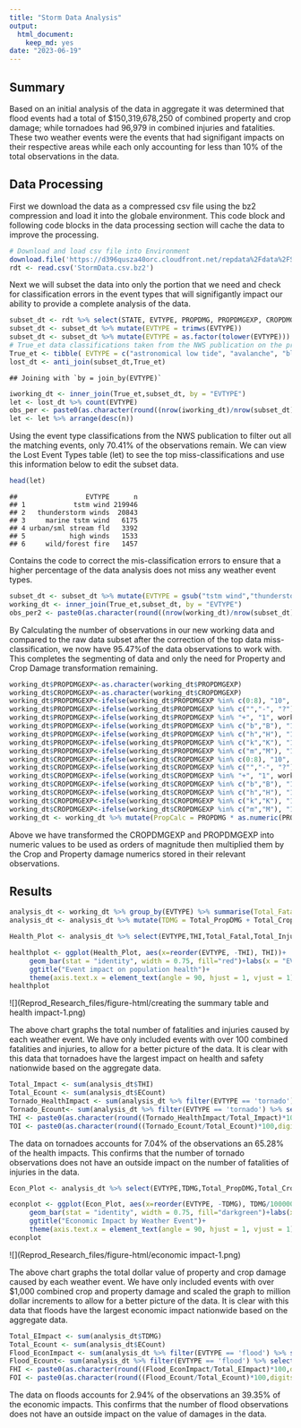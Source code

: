 ```yaml
---
title: "Storm Data Analysis"
output: 
  html_document: 
    keep_md: yes
date: "2023-06-19"
---
```



## Summary
Based on an initial analysis of the data in aggregate it was determined that flood events had a total of $150,319,678,250 of combined property and crop damage; while tornadoes had 96,979 in combined injuries and fatalities. These two weather events were the events that had signifigant impacts on their respective areas while each only accounting for less than 10% of the total observations in the data. 

## Data Processing

First we download the data as a compressed csv file using the bz2 compression and load it into the globale environment. This code block and following code blocks in the data processing section will cache the data to improve the processing.


```r
# Download and load csv file into Environment
download.file('https://d396qusza40orc.cloudfront.net/repdata%2Fdata%2FStormData.csv.bz2','./StormData.csv.bz2')
rdt <- read.csv('StormData.csv.bz2')
```

Next we will subset the data into only the portion that we need and check for classification errors in the event types that will signifigantly impact our ability to provide a complete analysis of the data.


```r
subset_dt <- rdt %>% select(STATE, EVTYPE, PROPDMG, PROPDMGEXP, CROPDMG, CROPDMGEXP, FATALITIES, INJURIES)
subset_dt <- subset_dt %>% mutate(EVTYPE = trimws(EVTYPE))
subset_dt <- subset_dt %>% mutate(EVTYPE = as.factor(tolower(EVTYPE)))
# True_et data classifications taken from the NWS publication on the preperation of data.
True_et <- tibble( EVTYPE = c("astronomical low tide", "avalanche", "blizzard", "coastal flood", "cold/wind chill", "debris flow","dense fog",'dense smoke', "drought", "dust devil", "dust storm", "excessive heat", "extreme cold/wind chill", "flash flood", "flood", "freezing fog", "frost/freeze", "funnel cloud","hail", "heat", "heavy rain", "heavy snow", "high surf", "high wind", "hurricane/typhoon", "ice storm", "lakeshore flood", "lake-effect snow", "lightning", "marine hail", "marine high wind", "marine strong wind", "marine thunderstorm wind", "rip current", "seiche", "sleet", "storm tide","strong wind", "thunderstorm wind", "tornado", "tropical depression", "tropical storm","tsunami", "volcanic ash", "waterspout", "wildfire", "winter storm", "winter weather"))
lost_dt <- anti_join(subset_dt,True_et)
```

```
## Joining with `by = join_by(EVTYPE)`
```

```r
iworking_dt <- inner_join(True_et,subset_dt, by = "EVTYPE")
let <- lost_dt %>% count(EVTYPE)
obs_per <- paste0(as.character(round((nrow(iworking_dt)/nrow(subset_dt))*100, digits = 2)),"%")
let <- let %>% arrange(desc(n))
```

Using the event type classifications from the NWS publication to filter out all the matching events, only 70.41% of the observations remain. We can view the Lost Event Types table (let) to see the top miss-classifications and use this information below to edit the subset data.

```r
head(let)
```

```
##                 EVTYPE      n
## 1            tstm wind 219946
## 2   thunderstorm winds  20843
## 3     marine tstm wind   6175
## 4 urban/sml stream fld   3392
## 5           high winds   1533
## 6     wild/forest fire   1457
```

Contains the code to correct the mis-classification errors to ensure that a higher percentage of the data analysis does not miss any weather event types. 

```r
subset_dt <- subset_dt %>% mutate(EVTYPE = gsub("tstm wind","thunderstorm wind",EVTYPE))
working_dt <- inner_join(True_et,subset_dt, by = "EVTYPE")
obs_per2 <- paste0(as.character(round((nrow(working_dt)/nrow(subset_dt))*100, digits = 2)),"%")
```
By Calculating the number of observations in our new working data and compared to the raw data subset after the correction of the top data miss-classification, we now have 95.47%of the data observations to work with. This completes the segmenting of data and only the need for Property and Crop Damage transformation remaining. 

```r
working_dt$PROPDMGEXP<-as.character(working_dt$PROPDMGEXP)
working_dt$CROPDMGEXP<-as.character(working_dt$CROPDMGEXP)
working_dt$PROPDMGEXP<-ifelse(working_dt$PROPDMGEXP %in% c(0:8), "10", working_dt$PROPDMGEXP)
working_dt$PROPDMGEXP<-ifelse(working_dt$PROPDMGEXP %in% c("","-", "?"), "0", working_dt$PROPDMGEXP)
working_dt$PROPDMGEXP<-ifelse(working_dt$PROPDMGEXP %in% "+", "1", working_dt$PROPDMGEXP)
working_dt$PROPDMGEXP<-ifelse(working_dt$PROPDMGEXP %in% c("b","B"), "1000000000", working_dt$PROPDMGEXP)
working_dt$PROPDMGEXP<-ifelse(working_dt$PROPDMGEXP %in% c("h","H"), "100", working_dt$PROPDMGEXP)
working_dt$PROPDMGEXP<-ifelse(working_dt$PROPDMGEXP %in% c("k","K"), "1000", working_dt$PROPDMGEXP)
working_dt$PROPDMGEXP<-ifelse(working_dt$PROPDMGEXP %in% c("m","M"), "1000000", working_dt$PROPDMGEXP)
working_dt$CROPDMGEXP<-ifelse(working_dt$CROPDMGEXP %in% c(0:8), "10", working_dt$CROPDMGEXP)
working_dt$CROPDMGEXP<-ifelse(working_dt$CROPDMGEXP %in% c("","-", "?"), "0", working_dt$CROPDMGEXP)
working_dt$CROPDMGEXP<-ifelse(working_dt$CROPDMGEXP %in% "+", "1", working_dt$CROPDMGEXP)
working_dt$CROPDMGEXP<-ifelse(working_dt$CROPDMGEXP %in% c("b","B"), "1000000000", working_dt$CROPDMGEXP)
working_dt$CROPDMGEXP<-ifelse(working_dt$CROPDMGEXP %in% c("h","H"), "100", working_dt$CROPDMGEXP)
working_dt$CROPDMGEXP<-ifelse(working_dt$CROPDMGEXP %in% c("k","K"), "1000", working_dt$CROPDMGEXP)
working_dt$CROPDMGEXP<-ifelse(working_dt$CROPDMGEXP %in% c("m","M"), "1000000", working_dt$CROPDMGEXP)
working_dt <- working_dt %>% mutate(PropCalc = PROPDMG * as.numeric(PROPDMGEXP), CropCalc = CROPDMG * as.numeric(CROPDMGEXP))
```
Above we have transformed the CROPDMGEXP and PROPDMGEXP into numeric values to be used as orders of magnitude then multiplied them by the Crop and Property damage numerics stored in their relevant observations.  
## Results


```r
analysis_dt <- working_dt %>% group_by(EVTYPE) %>% summarise(Total_Fatal = sum(FATALITIES, na.rm = TRUE), Total_Injuries = sum(INJURIES, na.rm = TRUE), Total_PropDMG = sum(PropCalc,na.rm = TRUE), Total_CropDMG = sum(CropCalc,na.rm = TRUE),ECount = n())
analysis_dt <- analysis_dt %>% mutate(TDMG = Total_PropDMG + Total_CropDMG, THI = Total_Fatal+Total_Injuries)

Health_Plot <- analysis_dt %>% select(EVTYPE,THI,Total_Fatal,Total_Injuries,ECount) %>% arrange(desc(THI)) %>% filter(THI > 100)

healthplot <- ggplot(Health_Plot, aes(x=reorder(EVTYPE, -THI), THI))+
     geom_bar(stat = "identity", width = 0.75, fill="red")+labs(x = "EVENT TYPE", y="Combined Total Fatalities and Injuries")+scale_y_continuous(labels = comma)+
     ggtitle("Event impact on population health")+
     theme(axis.text.x = element_text(angle = 90, hjust = 1, vjust = 1),plot.title = element_text(hjust = 0.5))
healthplot
```

![](Reprod_Research_files/figure-html/creating the summary table and health impact-1.png)<!-- -->

The above chart graphs the total number of fatalities and injuries caused by each weather event. We have only included events with over 100 combined fatalities and injuries, to allow for a better picture of the data. It is clear with this data that tornadoes have the largest impact on health and safety nationwide based on the aggregate data. 

```r
Total_Impact <- sum(analysis_dt$THI)
Total_Ecount <- sum(analysis_dt$ECount)
Tornado_HealthImpact <- sum(analysis_dt %>% filter(EVTYPE == 'tornado') %>% select(THI))
Tornado_Ecount<- sum(analysis_dt %>% filter(EVTYPE == 'tornado') %>% select(ECount))
THI <- paste0(as.character(round((Tornado_HealthImpact/Total_Impact)*100,digits = 2)),"%")
TOI <- paste0(as.character(round((Tornado_Ecount/Total_Ecount)*100,digits = 2)),"%")
```
The data on tornadoes accounts for 7.04% of the observations an 65.28% of the health impacts. This confirms that the number of tornado observations does not have an outside impact on the number of fatalities of injuries in the data. 


```r
Econ_Plot <- analysis_dt %>% select(EVTYPE,TDMG,Total_PropDMG,Total_CropDMG,ECount) %>% arrange(desc(THI)) %>% filter(TDMG > 1000)

econplot <- ggplot(Econ_Plot, aes(x=reorder(EVTYPE, -TDMG), TDMG/1000000))+
     geom_bar(stat = "identity", width = 0.75, fill="darkgreen")+labs(x = "EVENT TYPE", y="Property and Crop Dmg in Millions USD")+scale_y_continuous(labels = label_dollar())+
     ggtitle("Economic Impact by Weather Event")+
     theme(axis.text.x = element_text(angle = 90, hjust = 1, vjust = 1),plot.title = element_text(hjust = 0.5))
econplot
```

![](Reprod_Research_files/figure-html/economic impact-1.png)<!-- -->

The above chart graphs the total dollar value of property and crop damage caused by each weather event. We have only included events with over $1,000 combined crop and property damage and scaled the graph to million dollar increments to allow for a better picture of the data. It is clear with this data that floods have the largest economic impact nationwide based on the aggregate data. 

```r
Total_EImpact <- sum(analysis_dt$TDMG)
Total_Ecount <- sum(analysis_dt$ECount)
Flood_EconImpact <- sum(analysis_dt %>% filter(EVTYPE == 'flood') %>% select(TDMG))
Flood_Ecount<- sum(analysis_dt %>% filter(EVTYPE == 'flood') %>% select(ECount))
FHI <- paste0(as.character(round((Flood_EconImpact/Total_EImpact)*100,digits = 2)),"%")
FOI <- paste0(as.character(round((Flood_Ecount/Total_Ecount)*100,digits = 2)),"%")
```
The data on floods accounts for 2.94% of the observations an 39.35% of the economic impacts. This confirms that the number of flood observations does not have an outside impact on the value of damages in the data. 
